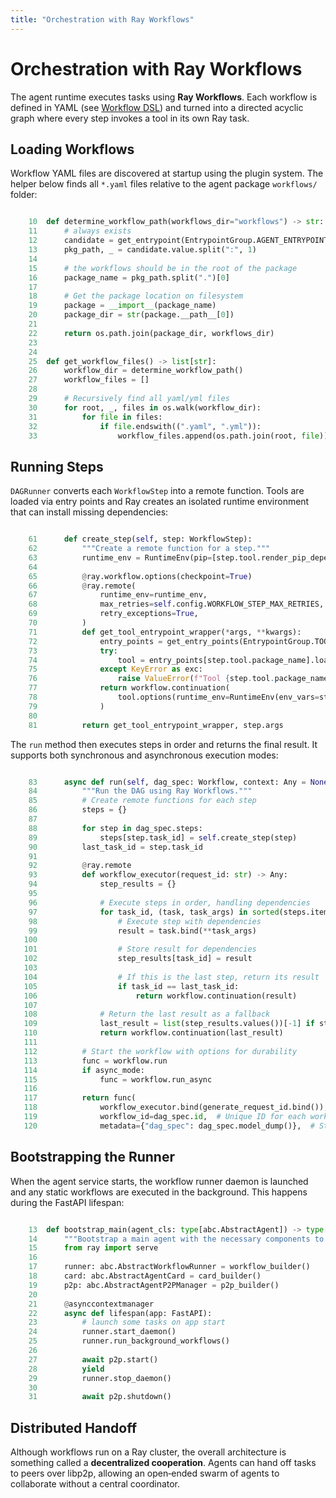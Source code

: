 ```yaml
---
title: "Orchestration with Ray Workflows"
---
```


# Orchestration with Ray Workflows

The agent runtime executes tasks using **Ray Workflows**. Each workflow is defined in YAML (see [Workflow DSL](workflows)) and turned into a directed acyclic graph where every step invokes a tool in its own Ray task.

## Loading Workflows

Workflow YAML files are discovered at startup using the plugin system. The helper below finds all `*.yaml` files relative to the agent package `workflows/` folder:

```python

    10	def determine_workflow_path(workflows_dir="workflows") -> str:
    11	    # always exists
    12	    candidate = get_entrypoint(EntrypointGroup.AGENT_ENTRYPOINT)
    13	    pkg_path, _ = candidate.value.split(":", 1)
    14	
    15	    # the workflows should be in the root of the package
    16	    package_name = pkg_path.split(".")[0]
    17	
    18	    # Get the package location on filesystem
    19	    package = __import__(package_name)
    20	    package_dir = str(package.__path__[0])
    21	
    22	    return os.path.join(package_dir, workflows_dir)
    23	
    24	
    25	def get_workflow_files() -> list[str]:
    26	    workflow_dir = determine_workflow_path()
    27	    workflow_files = []
    28	
    29	    # Recursively find all yaml/yml files
    30	    for root, _, files in os.walk(workflow_dir):
    31	        for file in files:
    32	            if file.endswith((".yaml", ".yml")):
    33	                workflow_files.append(os.path.join(root, file))
```

## Running Steps

`DAGRunner` converts each `WorkflowStep` into a remote function. Tools are loaded via entry points and Ray creates an isolated runtime environment that can install missing dependencies:

```python

    61	    def create_step(self, step: WorkflowStep):
    62	        """Create a remote function for a step."""
    63	        runtime_env = RuntimeEnv(pip=[step.tool.render_pip_dependency()], env_vars=step.env_vars)
    64	
    65	        @ray.workflow.options(checkpoint=True)
    66	        @ray.remote(
    67	            runtime_env=runtime_env,
    68	            max_retries=self.config.WORKFLOW_STEP_MAX_RETRIES,
    69	            retry_exceptions=True,
    70	        )
    71	        def get_tool_entrypoint_wrapper(*args, **kwargs):
    72	            entry_points = get_entry_points(EntrypointGroup.TOOL_ENTRYPOINT)
    73	            try:
    74	                tool = entry_points[step.tool.package_name].load()
    75	            except KeyError as exc:
    76	                raise ValueError(f"Tool {step.tool.package_name} not found in entry points") from exc
    77	            return workflow.continuation(
    78	                tool.options(runtime_env=RuntimeEnv(env_vars=step.env_vars)).bind(*args, **kwargs)
    79	            )
    80	
    81	        return get_tool_entrypoint_wrapper, step.args
```

The `run` method then executes steps in order and returns the final result. It supports both synchronous and asynchronous execution modes:

```python

    83	    async def run(self, dag_spec: Workflow, context: Any = None, async_mode=False) -> Any:
    84	        """Run the DAG using Ray Workflows."""
    85	        # Create remote functions for each step
    86	        steps = {}
    87	
    88	        for step in dag_spec.steps:
    89	            steps[step.task_id] = self.create_step(step)
    90	        last_task_id = step.task_id
    91	
    92	        @ray.remote
    93	        def workflow_executor(request_id: str) -> Any:
    94	            step_results = {}
    95	
    96	            # Execute steps in order, handling dependencies
    97	            for task_id, (task, task_args) in sorted(steps.items()):
    98	                # Execute step with dependencies
    99	                result = task.bind(**task_args)
   100	
   101	                # Store result for dependencies
   102	                step_results[task_id] = result
   103	
   104	                # If this is the last step, return its result
   105	                if task_id == last_task_id:
   106	                    return workflow.continuation(result)
   107	
   108	            # Return the last result as a fallback
   109	            last_result = list(step_results.values())[-1] if step_results else None
   110	            return workflow.continuation(last_result)
   111	
   112	        # Start the workflow with options for durability
   113	        func = workflow.run
   114	        if async_mode:
   115	            func = workflow.run_async
   116	
   117	        return func(
   118	            workflow_executor.bind(generate_request_id.bind()),
   119	            workflow_id=dag_spec.id,  # Unique ID for each workflow
   120	            metadata={"dag_spec": dag_spec.model_dump()},  # Store metadata for debugging
```

## Bootstrapping the Runner

When the agent service starts, the workflow runner daemon is launched and any static workflows are executed in the background. This happens during the FastAPI lifespan:

```python

    13	def bootstrap_main(agent_cls: type[abc.AbstractAgent]) -> type[Deployment]:
    14	    """Bootstrap a main agent with the necessary components to be able to run as a Ray Serve deployment."""
    15	    from ray import serve
    16	
    17	    runner: abc.AbstractWorkflowRunner = workflow_builder()
    18	    card: abc.AbstractAgentCard = card_builder()
    19	    p2p: abc.AbstractAgentP2PManager = p2p_builder()
    20	
    21	    @asynccontextmanager
    22	    async def lifespan(app: FastAPI):
    23	        # launch some tasks on app start
    24	        runner.start_daemon()
    25	        runner.run_background_workflows()
    26	
    27	        await p2p.start()
    28	        yield
    29	        runner.stop_daemon()
    30	
    31	        await p2p.shutdown()
```

## Distributed Handoff

Although workflows run on a Ray cluster, the overall architecture is something called a **decentralized cooperation**. Agents can hand off tasks to peers over libp2p, allowing an open‑ended swarm of agents to collaborate without a central coordinator.

